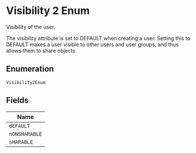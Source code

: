 
# Visibility 2 Enum

Visibility of the user.

The visibility attribute is set to DEFAULT when creating a user. Setting this to DEFAULT makes a user visible to other users and user groups, and thus allows them to share objects

## Enumeration

`Visibility2Enum`

## Fields

| Name |
|  --- |
| `dEFAULT` |
| `nONSHARABLE` |
| `sHARABLE` |

